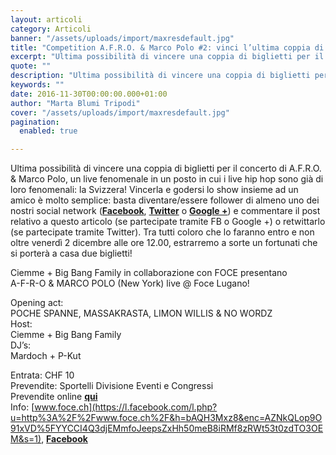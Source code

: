 ```yaml
---
layout: articoli
category: Articoli
banner: "/assets/uploads/import/maxresdefault.jpg"
title: "Competition A.F.R.O. & Marco Polo #2: vinci l’ultima coppia di biglietti per il concerto di Lugano!"
excerpt: "Ultima possibilità di vincere una coppia di biglietti per il concerto di A.F.R.O. & Marco Polo, un live fenomenale in un posto in cui i live hip hop sono già di loro fenomenali: la Svizzera! Vincerla e godersi lo show insieme ad un amico è molto semplice: basta diventare/essere follower di almeno uno dei nostri social network (Facebook, Twitter o Google [&hellip"
quote: ""
description: "Ultima possibilità di vincere una coppia di biglietti per il concerto di A.F.R.O. & Marco Polo, un live fenomenale in un posto in cui i live hip hop sono già di loro fenomenali: la Svizzera! Vincerla e godersi lo show insieme ad un amico è molto semplice: basta diventare/essere follower di almeno uno dei nostri social network (Facebook, Twitter o Google [&hellip"
keywords: ""
date: 2016-11-30T00:00:00.000+01:00
author: "Marta Blumi Tripodi"
cover: "/assets/uploads/import/maxresdefault.jpg"
pagination:
  enabled: true

---
```


Ultima possibilità di vincere una coppia di biglietti per il concerto di A.F.R.O. & Marco Polo, un live fenomenale in un posto in cui i live hip hop sono già di loro fenomenali: la Svizzera! Vincerla e godersi lo show insieme ad un amico è molto semplice: basta diventare/essere follower di almeno uno dei nostri social network ([**Facebook**](https://www.facebook.com/hotmcmag "https://www.facebook.com/hotmcmag"), [**Twitter**](https://twitter.com/hotmcmag "https://twitter.com/hotmcmag") o **[Google +](https://plus.google.com/u/0/111205470567886985739/posts "https://plus.google.com/u/0/111205470567886985739/posts")**) e commentare il post relativo a questo articolo (se partecipate tramite FB o Google +) o retwittarlo (se partecipate tramite Twitter). Tra tutti coloro che lo faranno entro e non oltre venerdì 2 dicembre alle ore 12.00, estrarremo a sorte un fortunati che si porterà a casa due biglietti!

Ciemme + Big Bang Family in collaborazione con FOCE presentano  
A-F-R-O & MARCO POLO (New York) live @ Foce Lugano!

Opening act:  
POCHE SPANNE, MASSAKRASTA, LIMON WILLIS & NO WORDZ  
Host:  
Ciemme + Big Bang Family  
DJ’s:  
Mardoch + P-Kut

Entrata: CHF 10  
Prevendite: Sportelli Divisione Eventi e Congressi  
Prevendite online [**qui**](https://www.eventbrite.it/e/biglietti-afro-marco-polo-new-york-live-at-foce-lugano-28654354947)  
Info: [www.foce.ch](https://l.facebook.com/l.php?u=http%3A%2F%2Fwww.foce.ch%2F&h=bAQH3Mxz8&enc=AZNkQLop9O91xVD%5FYYCCI4Q3djEMmfoJeepsZxHh50meB8iRMf8zRWt53t0zdTO3OEM&s=1), [**Facebook**](https://www.facebook.com/events/180019462403326/)